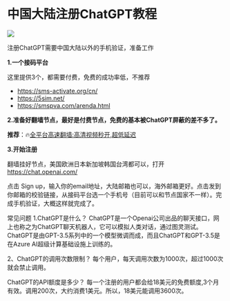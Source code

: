 # 中国大陆注册ChatGPT教程

<img src="https://i1.wp.com/m1.aboluowang.com/uploadfile/2023/0212/20230212113811825.jpg" />

注册ChatGPT需要中国大陆以外的手机验证，准备工作

<strong>1.一个接码平台</strong>

这里提供3个，都需要付费，免费的成功率低，不推荐

* https://sms-activate.org/cn/
* https://5sim.net/
* https://smspva.com/arenda.html

<strong>2.准备好翻墙节点，最好是付费节点，免费的基本被ChatGPT屏蔽的差不多了。</strong>

<strong>推荐</strong>：🔥<a href="https://github.com/bannedbook/fanqiang/wiki/V2ray%E6%9C%BA%E5%9C%BA" target="_blank" rel="noopener">全平台高速翻墙:高清视频秒开,超低延迟</a>

<strong>3.开始注册</strong>

翻墙挂好节点，美国欧洲日本新加坡韩国台湾都可以，打开 <a href="https://chat.openai.com/">https://chat.openai.com/</a>

点击 Sign up，输入你的email地址，大陆邮箱也可以，海外邮箱更好。点击发到你邮箱的校验链接，从接码平台选一个手机号（目前可以和节点国家不一样）。完成手机验证，大概这样就完成了。

常见问题
1.ChatGPT是什么？
ChatGPT是一个Openai公司出品的聊天接口，网上也称之为ChatGPT聊天机器人，它可以模拟人类对话，通过图灵测试。ChatGPT是由GPT-3.5系列中的一个模型微调而成，而且ChatGPT和GPT-3.5是在Azure AI超级计算基础设施上训练的。

2、ChatGPT的调用次数限制？
每个用户，每天调用次数为1000次，超过1000次就会禁止调用。

ChatGPT的API额度是多少？
每一个注册的用户都会给18美元的免费额度,3个月有效。调用200次，大约消费1美元。所以，18美元能调用3600次。